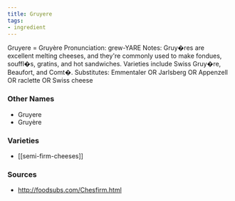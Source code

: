 ```yaml
---
title: Gruyere
tags:
- ingredient
---
```

Gruyere = Gruyère Pronunciation: grew-YARE Notes: Gruy�res are excellent melting cheeses, and they're commonly used to make fondues, souffl�s, gratins, and hot sandwiches. Varieties include Swiss Gruy�re, Beaufort, and Comt�. Substitutes: Emmentaler OR Jarlsberg OR Appenzell OR raclette OR Swiss cheese

### Other Names

* Gruyere
* Gruyère

### Varieties

* [[semi-firm-cheeses]]

### Sources
* http://foodsubs.com/Chesfirm.html
